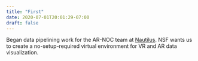 ```yaml
---
title: "First"
date: 2020-07-01T20:01:29-07:00
draft: false
---
```


Began data pipelining work for the AR-NOC team at [Nautilus](https://ucsd-prp.gitlab.io/nautilus/). NSF wants us to create a no-setup-required virtual environment for VR and AR data visualization.